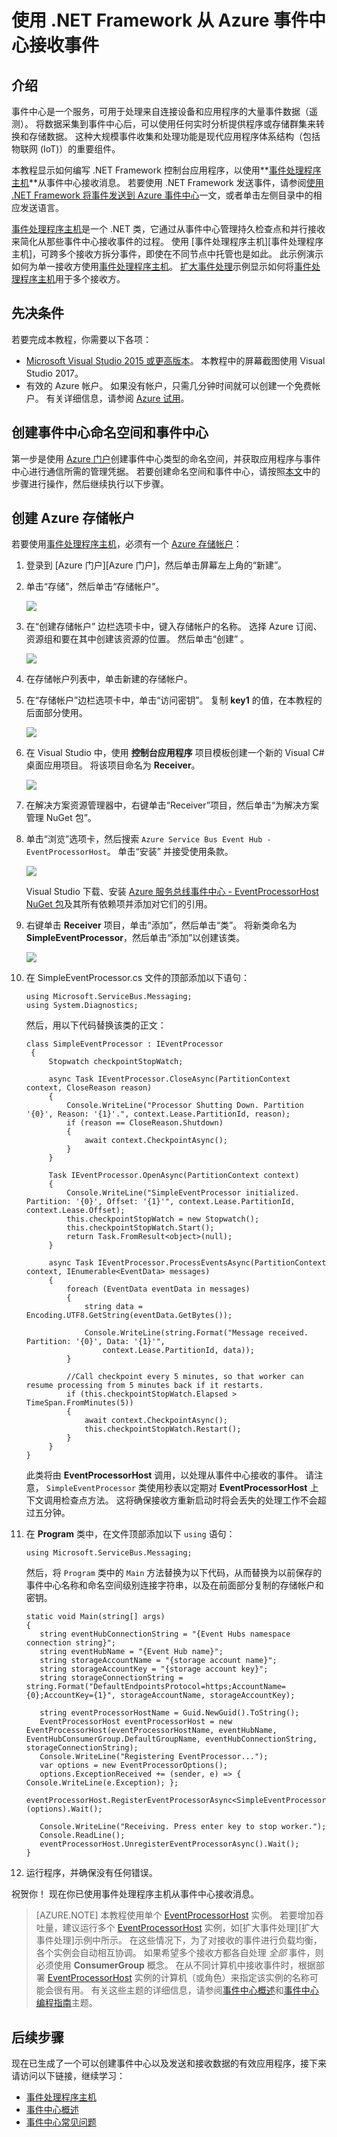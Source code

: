 <properties
    pageTitle="使用 .NET Framework 从 Azure 事件中心接收事件 | Azure"
    description="按照本教程中的步骤使用 .NET Framework 从 Azure 事件中心接收事件。"
    services="event-hubs"
    documentationcenter=""
    author="jtaubensee"
    manager="timlt"
    editor=""
    translationtype="Human Translation" />
<tags
    ms.assetid="c4974bd3-2a79-48a1-aa3b-8ee2d6655b28"
    ms.service="event-hubs"
    ms.workload="na"
    ms.tgt_pltfrm="na"
    ms.devlang="na"
    ms.topic="get-started-article"
    ms.date="03/08/2017"
    wacn.date="04/17/2017"
    ms.author="jotaub;sethm"
    ms.sourcegitcommit="7cc8d7b9c616d399509cd9dbdd155b0e9a7987a8"
    ms.openlocfilehash="22be9cf77635657b6f8f412629ef3a3ff9b4035e"
    ms.lasthandoff="04/07/2017" />

# <a name="receive-events-from-azure-event-hubs-using-the-net-framework"></a>使用 .NET Framework 从 Azure 事件中心接收事件

## <a name="introduction"></a>介绍
事件中心是一个服务，可用于处理来自连接设备和应用程序的大量事件数据（遥测）。 将数据采集到事件中心后，可以使用任何实时分析提供程序或存储群集来转换和存储数据。 这种大规模事件收集和处理功能是现代应用程序体系结构（包括物联网 (IoT)）的重要组件。

本教程显示如何编写 .NET Framework 控制台应用程序，以使用**[事件处理程序主机][EventProcessorHost]**从事件中心接收消息。 若要使用 .NET Framework 发送事件，请参阅[使用 .NET Framework 将事件发送到 Azure 事件中心](/documentation/articles/event-hubs-dotnet-framework-getstarted-send/)一文，或者单击左侧目录中的相应发送语言。

[事件处理程序主机][EventProcessorHost]是一个 .NET 类，它通过从事件中心管理持久检查点和并行接收来简化从那些事件中心接收事件的过程。 使用 [事件处理程序主机][事件处理程序主机]，可跨多个接收方拆分事件，即使在不同节点中托管也是如此。 此示例演示如何为单一接收方使用[事件处理程序主机][EventProcessorHost]。 [扩大事件处理][Scale out Event Processing with Event Hubs]示例显示如何将[事件处理程序主机][EventProcessorHost]用于多个接收方。

## <a name="prerequisites"></a>先决条件

若要完成本教程，你需要以下各项：

* [Microsoft Visual Studio 2015 或更高版本](http://visualstudio.com)。 本教程中的屏幕截图使用 Visual Studio 2017。
* 有效的 Azure 帐户。 如果没有帐户，只需几分钟时间就可以创建一个免费帐户。 有关详细信息，请参阅 [Azure 试用](/pricing/1rmb-trial/)。

## <a name="create-an-event-hubs-namespace-and-an-event-hub"></a>创建事件中心命名空间和事件中心
第一步是使用 [Azure 门户](https://portal.azure.cn)创建事件中心类型的命名空间，并获取应用程序与事件中心进行通信所需的管理凭据。 若要创建命名空间和事件中心，请按照[本文](/documentation/articles/event-hubs-create/)中的步骤进行操作，然后继续执行以下步骤。
## <a name="create-an-azure-storage-account"></a>创建 Azure 存储帐户
若要使用[事件处理程序主机][EventProcessorHost]，必须有一个 [Azure 存储帐户][Azure Storage account]：

1. 登录到 [Azure 门户][Azure 门户]，然后单击屏幕左上角的“新建”。

2. 单击“存储”，然后单击“存储帐户”。

    ![](./media/event-hubs-dotnet-framework-getstarted-receive-eph/create-storage1.png)

3. 在“创建存储帐户”  边栏选项卡中，键入存储帐户的名称。 选择 Azure 订阅、资源组和要在其中创建该资源的位置。 然后单击“创建” 。

    ![](./media/event-hubs-dotnet-framework-getstarted-receive-eph/create-storage2.png)

4. 在存储帐户列表中，单击新建的存储帐户。

5. 在“存储帐户”边栏选项卡中，单击“访问密钥”。 复制 **key1** 的值，在本教程的后面部分使用。

    ![](./media/event-hubs-dotnet-framework-getstarted-receive-eph/create-storage3.png)

6. 在 Visual Studio 中，使用 **控制台应用程序** 项目模板创建一个新的 Visual C# 桌面应用项目。 将该项目命名为 **Receiver**。

    ![](./media/event-hubs-dotnet-framework-getstarted-receive-eph/create-receiver-csharp1.png)

7. 在解决方案资源管理器中，右键单击“Receiver”项目，然后单击“为解决方案管理 NuGet 包”。

8. 单击“浏览”选项卡，然后搜索 `Azure Service Bus Event Hub - EventProcessorHost`。 单击“安装” 并接受使用条款。

    ![](./media/event-hubs-dotnet-framework-getstarted-receive-eph/create-eph-csharp1.png)

    Visual Studio 下载、安装 [Azure 服务总线事件中心 - EventProcessorHost NuGet 包](https://www.nuget.org/packages/Microsoft.Azure.ServiceBus.EventProcessorHost)及其所有依赖项并添加对它们的引用。

9. 右键单击 **Receiver** 项目，单击“添加”，然后单击“类”。 将新类命名为 **SimpleEventProcessor**，然后单击“添加”以创建该类。

    ![](./media/event-hubs-dotnet-framework-getstarted-receive-eph/create-receiver-csharp2.png)

10. 在 SimpleEventProcessor.cs 文件的顶部添加以下语句：

        using Microsoft.ServiceBus.Messaging;
        using System.Diagnostics;

    然后，用以下代码替换该类的正文：

        class SimpleEventProcessor : IEventProcessor
         {
             Stopwatch checkpointStopWatch;
             
             async Task IEventProcessor.CloseAsync(PartitionContext context, CloseReason reason)
             {
                 Console.WriteLine("Processor Shutting Down. Partition '{0}', Reason: '{1}'.", context.Lease.PartitionId, reason);
                 if (reason == CloseReason.Shutdown)
                 {
                     await context.CheckpointAsync();
                 }
             }
             
             Task IEventProcessor.OpenAsync(PartitionContext context)
             {
                 Console.WriteLine("SimpleEventProcessor initialized.  Partition: '{0}', Offset: '{1}'", context.Lease.PartitionId, context.Lease.Offset);
                 this.checkpointStopWatch = new Stopwatch();
                 this.checkpointStopWatch.Start();
                 return Task.FromResult<object>(null);
             }
             
             async Task IEventProcessor.ProcessEventsAsync(PartitionContext context, IEnumerable<EventData> messages)
             {
                 foreach (EventData eventData in messages)
                 {
                     string data = Encoding.UTF8.GetString(eventData.GetBytes());
                 
                     Console.WriteLine(string.Format("Message received.  Partition: '{0}', Data: '{1}'",
                         context.Lease.PartitionId, data));
                 }
                 
                 //Call checkpoint every 5 minutes, so that worker can resume processing from 5 minutes back if it restarts.
                 if (this.checkpointStopWatch.Elapsed > TimeSpan.FromMinutes(5))
                 {
                     await context.CheckpointAsync();
                     this.checkpointStopWatch.Restart();
                 }
             }
        }

    此类将由 **EventProcessorHost** 调用，以处理从事件中心接收的事件。 请注意， `SimpleEventProcessor` 类使用秒表以定期对 **EventProcessorHost** 上下文调用检查点方法。 这将确保接收方重新启动时将会丢失的处理工作不会超过五分钟。

11. 在 **Program** 类中，在文件顶部添加以下 `using` 语句：

        using Microsoft.ServiceBus.Messaging;

    然后，将 `Program` 类中的 `Main` 方法替换为以下代码，从而替换为以前保存的事件中心名称和命名空间级别连接字符串，以及在前面部分复制的存储帐户和密钥。

        static void Main(string[] args)
        {
           string eventHubConnectionString = "{Event Hubs namespace connection string}";
           string eventHubName = "{Event Hub name}";
           string storageAccountName = "{storage account name}";
           string storageAccountKey = "{storage account key}";
           string storageConnectionString = string.Format("DefaultEndpointsProtocol=https;AccountName={0};AccountKey={1}", storageAccountName, storageAccountKey);
           
           string eventProcessorHostName = Guid.NewGuid().ToString();
           EventProcessorHost eventProcessorHost = new EventProcessorHost(eventProcessorHostName, eventHubName, EventHubConsumerGroup.DefaultGroupName, eventHubConnectionString, storageConnectionString);
           Console.WriteLine("Registering EventProcessor...");
           var options = new EventProcessorOptions();
           options.ExceptionReceived += (sender, e) => { Console.WriteLine(e.Exception); };
           eventProcessorHost.RegisterEventProcessorAsync<SimpleEventProcessor>(options).Wait();
           
           Console.WriteLine("Receiving. Press enter key to stop worker.");
           Console.ReadLine();
           eventProcessorHost.UnregisterEventProcessorAsync().Wait();
        }

12. 运行程序，并确保没有任何错误。

祝贺你！ 现在你已使用事件处理程序主机从事件中心接收消息。

> [AZURE.NOTE]
> 本教程使用单个 [EventProcessorHost][EventProcessorHost] 实例。 若要增加吞吐量，建议运行多个 [EventProcessorHost][EventProcessorHost] 实例，如[扩大事件处理][扩大事件处理]示例中所示。 在这些情况下，为了对接收的事件进行负载均衡，各个实例会自动相互协调。 如果希望多个接收方都各自处理 *全部* 事件，则必须使用 **ConsumerGroup** 概念。 在从不同计算机中接收事件时，根据部署 [EventProcessorHost][EventProcessorHost] 实例的计算机（或角色）来指定该实例的名称可能会很有用。 有关这些主题的详细信息，请参阅[事件中心概述][Event Hubs Overview]和[事件中心编程指南][Event Hubs Programming Guide]主题。
> 
> 

<!-- Links -->
[Event Hubs Overview]: /documentation/articles/event-hubs-overview/
[Event Hubs Programming Guide]: /documentation/articles/event-hubs-programming-guide/
[Azure Storage account]: /documentation/articles/storage-create-storage-account/
[EventProcessorHost]: https://www.nuget.org/packages/Microsoft.Azure.ServiceBus.EventProcessorHost
[Azure portal]: https://portal.azure.cn

## <a name="next-steps"></a>后续步骤
现在已生成了一个可以创建事件中心以及发送和接收数据的有效应用程序，接下来请访问以下链接，继续学习：

* [事件处理程序主机](https://www.nuget.org/packages/Microsoft.Azure.ServiceBus.EventProcessorHost)
* [事件中心概述][Event Hubs overview]
* [事件中心常见问题](/documentation/articles/event-hubs-faq/)

<!-- Images. -->

[19]: ./media/event-hubs-csharp-ephcs-getstarted/create-eh-proj1.png
[20]: ./media/event-hubs-csharp-ephcs-getstarted/create-eh-proj2.png
[21]: ./media/event-hubs-csharp-ephcs-getstarted/run-csharp-ephcs1.png
[22]: ./media/event-hubs-csharp-ephcs-getstarted/run-csharp-ephcs2.png

<!-- Links -->
[Event Processor Host]: https://www.nuget.org/packages/Microsoft.Azure.ServiceBus.EventProcessorHost
[Event Hubs overview]: /documentation/articles/event-hubs-overview/
[Scale out Event Processing with Event Hubs]: https://code.msdn.microsoft.com/Service-Bus-Event-Hub-45f43fc3

<!--Update_Description:update meta properties;wording update-->